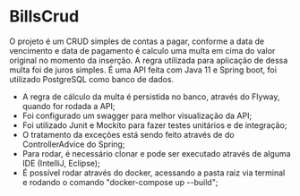 # BillsCrud
O projeto é um CRUD simples de contas a pagar, conforme a data de vencimento e data de pagamento é calculo uma multa em cima do valor original no momento da inserção. A regra utilizada para aplicação de dessa multa foi de juros simples.
É uma API feita com Java 11 e Spring boot, foi utilizado PostgreSQL como banco de dados.
- A regra de cálculo da multa é persistida no banco, através do Flyway, quando for rodada a API;
- Foi configurado um swagger para melhor visualização da API;
- Foi utilizado Junit e Mockito para fazer testes unitários e de integração;
- O tratamento da exceções está sendo feito através de do ControllerAdvice do Spring;
- Para rodar, é necessário clonar e pode ser executado através de alguma IDE (IntelliJ, Eclipse);
- É possível rodar através do docker, acessando a pasta raiz via terminal e rodando o comando "docker-compose up --build";

